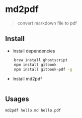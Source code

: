 # md2pdf

> convert markdown file to pdf

## Install

* Install dependencies

```bash
    brew install ghostscript
    npm install gitbook
    npm install gitbook-pdf -g
```
* Install md2pdf

```bash

```

## Usages

```bash
md2pdf hello.md hello.pdf
```